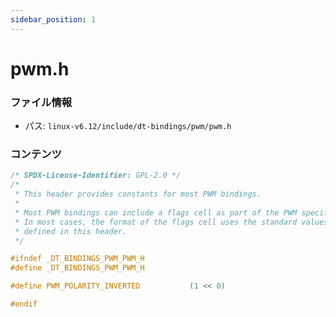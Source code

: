 ```yaml
---
sidebar_position: 1
---
```

# pwm.h

### ファイル情報

- パス: `linux-v6.12/include/dt-bindings/pwm/pwm.h`

### コンテンツ

```h
/* SPDX-License-Identifier: GPL-2.0 */
/*
 * This header provides constants for most PWM bindings.
 *
 * Most PWM bindings can include a flags cell as part of the PWM specifier.
 * In most cases, the format of the flags cell uses the standard values
 * defined in this header.
 */

#ifndef _DT_BINDINGS_PWM_PWM_H
#define _DT_BINDINGS_PWM_PWM_H

#define PWM_POLARITY_INVERTED			(1 << 0)

#endif

```
